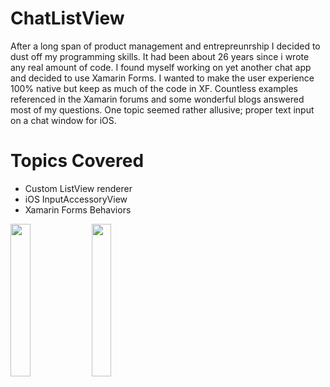 # ChatListView

After a long span of product management and entrepreunrship I decided to dust off my programming skills.  It had been about 26 years since i wrote any real amount of code.  I found myself working on yet another chat app and decided to use Xamarin Forms.  I wanted to make the user experience 100% native but keep as much of the code in XF.  Countless examples referenced in the Xamarin forums and some wonderful blogs answered most of my questions.  One topic seemed rather allusive; proper text input on a chat window for iOS.

# Topics Covered
 * Custom ListView renderer 
 * iOS InputAccessoryView 
 * Xamarin Forms Behaviors 

<img src="https://github.com/bbkillen/ChatListView/blob/master/example1.png" width="25%" height="25%" />
<img src="https://github.com/bbkillen/ChatListView/blob/master/example2.png" width="25%" height="25%" />
